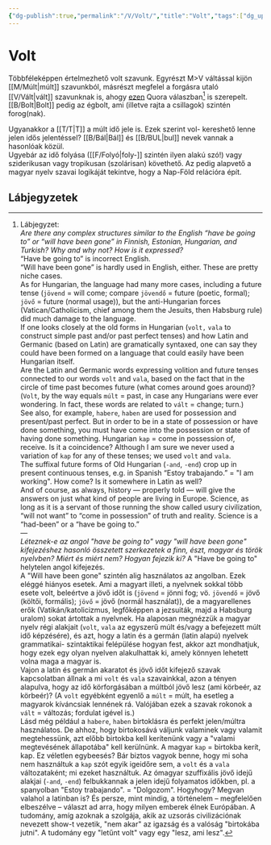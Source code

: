 ```yaml
---
{"dg-publish":true,"permalink":"/V/Volt/","title":"Volt","tags":["dg_uploaded","Englishtexttranslated"],"created":"2023-10-08T01:51","updated":"2023-10-29T01:48"}
---
```



# Volt

Többféleképpen értelmezhető volt szavunk. Egyrészt M>V váltással kijön [[M/Múlt\|múlt]] szavunkból, másrészt megfelel a forgásra utaló [[V/Vált\|vált]] szavunknak is, ahogy [ezen](https://qr.ae/pKIRyJ) Quora válaszban[^1] is szerepelt.  
[[B/Bolt\|Bolt]] pedig az égbolt, ami (illetve rajta a csillagok) szintén forog(nak).  

Ugyanakkor a [[T/T\|T]] a múlt idő jele is. Ezek szerint vol- kereshető lenne jelen idős jelentéssel? [[B/Bál\|Bál]] és [[B/BUL\|bul]] nevek vannak a hasonlóak közül.  
Ugyebár az idő folyása ([[F/Folyó\|foly-]] szintén ilyen alakú szó!) vagy sziderikusan vagy tropikusan (szolárisan) követhető. Az pedig alapvető a magyar nyelv szavai logikáját tekintve, hogy a Nap-Föld relációra épít.  

## Lábjegyzetek

[^1]: Lábjegyzet:  
*Are there any complex structures similar to the English “have be going to” or “will have been gone” in Finnish, Estonian, Hungarian, and Turkish? Why and why not? How is it expressed?*  
“Have be going to” is incorrect English.  
“Will have been gone” is hardly used in English, either. These are pretty niche cases.  
As for Hungarian, the language had many more cases, including a future tense (`jövend` = will come; compare `jövendő` = future (poetic, formal); `jövő` = future (normal usage)), but the anti-Hungarian forces (Vatican/Catholicism, chief among them the Jesuits, then Habsburg rule) did much damage to the language.  
If one looks closely at the old forms in Hungarian (`volt,` `vala` to construct simple past and/or past perfect tenses) and how Latin and Germanic (based on Latin) are gramatically syntaxed, one can say they could have been formed on a language that could easily have been Hungarian itself.  
Are the Latin and Germanic words expressing volition and future tenses connected to our words `volt` and `vala`, based on the fact that in the circle of time past becomes future (what comes around goes around)?  
(`Volt`, by the way equals `múlt` = past, in case any Hungarians were ever wondering. In fact, these words are related to `vált` = change; turn.)  
See also, for example, `habere`, `haben` are used for possession and present/past perfect. But in order to be in a state of possession or have done something, you must have come into the possession or state of having done something. Hungarian `kap` = come in possession of, receive. Is it a coincidence? Although I am sure we never used a variation of `kap` for any of these tenses; we used `volt` and `vala`.  
The suffixal future forms of Old Hungarian (`-and`, `-end`) crop up in present continuous tenses, e.g. in Spanish “Estoy trabajando.” = "I am working". How come? Is it somewhere in Latin as well?  
And of course, as always, history — properly told — will give the answers on just what kind of people are living in Europe. Science, as long as it is a servant of those running the show called usury civilization, “will not want” to “come in possession” of truth and reality. Science is a “had-been” or a “have be going to.”  
—  
*Léteznek-e az angol "have be going to" vagy "will have been gone" kifejezéshez hasonló összetett szerkezetek a finn, észt, magyar és török nyelvben? Miért és miért nem? Hogyan fejezik ki?*
A "Have be going to" helytelen angol kifejezés.  
A "Will have been gone" szintén alig használatos az angolban. Ezek eléggé hiányos esetek.
Ami a magyart illeti, a nyelvnek sokkal több esete volt, beleértve a jövő időt is (`jövend` = jönni fog; vö. `jövendő` = jövő (költői, formális); `jövő` = jövő (normál használat)), de a magyarellenes erők (Vatikán/katolicizmus, legfőképpen a jezsuiták, majd a Habsburg uralom) sokat ártottak a nyelvnek.
Ha alaposan megnézzük a magyar nyelv régi alakjait (`volt`, `vala` az egyszerű múlt és/vagy a befejezett múlt idő képzésére), és azt, hogy a latin és a germán (latin alapú) nyelvek grammatikai- szintaktikai felépülése hogyan fest, akkor azt mondhatjuk, hogy ezek egy olyan nyelven alakulhattak ki, amely könnyen lehetett volna maga a magyar is.  
Vajon a latin és germán akaratot és jövő időt kifejező szavak kapcsolatban állnak a mi `volt` és `vala` szavainkkal, azon a tényen alapulva, hogy az idő körforgásában a múltból jövő lesz (ami körbeér, az körbeér)?
(A `volt` egyébként egyenlő a `múlt` = múlt, ha esetleg a magyarok kíváncsiak lennének rá. Valójában ezek a szavak rokonok a `vált` = változás; fordulat igével is.)  
Lásd még például a `habere`, `haben` birtoklásra és perfekt jelen/múltra használatos. De ahhoz, hogy birtokosává váljunk valaminek vagy valamit megtehessünk, azt előbb birtokba kell kerítenünk vagy a "valami megtevésének állapotába" kell kerülnünk. A magyar `kap` = birtokba kerít, kap. Ez véletlen egybeesés? Bár biztos vagyok benne, hogy mi soha nem használtuk a `kap` szót egyik igeidőre sem, a `volt` és a `vala` változataként; mi ezeket használtuk.
Az ómagyar szuffixális jövő idejű alakjai (`-and`, `-end`) felbukkannak a jelen idejű folyamatos időkben, pl. a spanyolban "Estoy trabajando". = "Dolgozom". Hogyhogy? Megvan valahol a latinban is?
És persze, mint mindig, a történelem – megfelelően elbeszélve – választ ad arra, hogy milyen emberek élnek Európában. A tudomány, amíg azoknak a szolgája, akik az uzsorás civilizációnak nevezett show-t vezetik, "nem akar" az igazság és a valóság "birtokába jutni". A tudomány egy "letűnt volt" vagy egy "lesz, ami lesz".  
